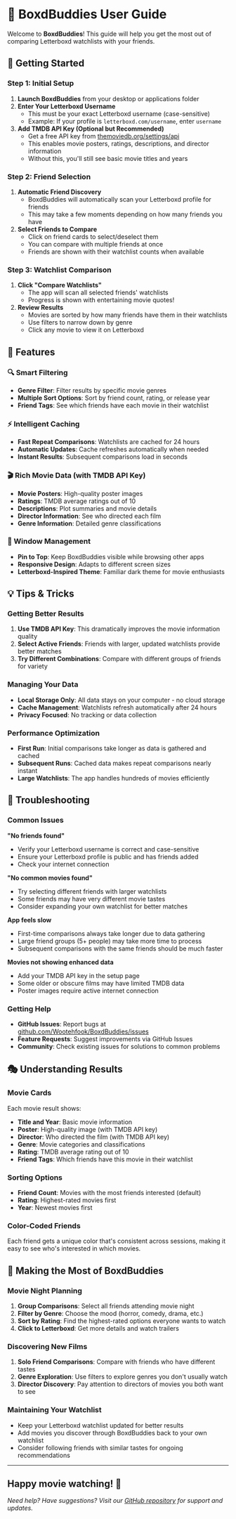 # 📖 BoxdBuddies User Guide

Welcome to **BoxdBuddies**! This guide will help you get the most out of comparing Letterboxd watchlists with your friends.

## 🚀 Getting Started

### Step 1: Initial Setup

1. **Launch BoxdBuddies** from your desktop or applications folder
2. **Enter Your Letterboxd Username**
   - This must be your exact Letterboxd username (case-sensitive)
   - Example: If your profile is `letterboxd.com/username`, enter `username`
3. **Add TMDB API Key (Optional but Recommended)**
   - Get a free API key from [themoviedb.org/settings/api](https://www.themoviedb.org/settings/api)
   - This enables movie posters, ratings, descriptions, and director information
   - Without this, you'll still see basic movie titles and years

### Step 2: Friend Selection

1. **Automatic Friend Discovery**
   - BoxdBuddies will automatically scan your Letterboxd profile for friends
   - This may take a few moments depending on how many friends you have
2. **Select Friends to Compare**
   - Click on friend cards to select/deselect them
   - You can compare with multiple friends at once
   - Friends are shown with their watchlist counts when available

### Step 3: Watchlist Comparison

1. **Click "Compare Watchlists"**
   - The app will scan all selected friends' watchlists
   - Progress is shown with entertaining movie quotes!
2. **Review Results**
   - Movies are sorted by how many friends have them in their watchlists
   - Use filters to narrow down by genre
   - Click any movie to view it on Letterboxd

## 🎯 Features

### 🔍 Smart Filtering

- **Genre Filter**: Filter results by specific movie genres
- **Multiple Sort Options**: Sort by friend count, rating, or release year
- **Friend Tags**: See which friends have each movie in their watchlist

### ⚡ Intelligent Caching

- **Fast Repeat Comparisons**: Watchlists are cached for 24 hours
- **Automatic Updates**: Cache refreshes automatically when needed
- **Instant Results**: Subsequent comparisons load in seconds

### 🎬 Rich Movie Data (with TMDB API Key)

- **Movie Posters**: High-quality poster images
- **Ratings**: TMDB average ratings out of 10
- **Descriptions**: Plot summaries and movie details
- **Director Information**: See who directed each film
- **Genre Information**: Detailed genre classifications

### 📌 Window Management

- **Pin to Top**: Keep BoxdBuddies visible while browsing other apps
- **Responsive Design**: Adapts to different screen sizes
- **Letterboxd-Inspired Theme**: Familiar dark theme for movie enthusiasts

## 💡 Tips & Tricks

### Getting Better Results

1. **Use TMDB API Key**: This dramatically improves the movie information quality
2. **Select Active Friends**: Friends with larger, updated watchlists provide better matches
3. **Try Different Combinations**: Compare with different groups of friends for variety

### Managing Your Data

- **Local Storage Only**: All data stays on your computer - no cloud storage
- **Cache Management**: Watchlists refresh automatically after 24 hours
- **Privacy Focused**: No tracking or data collection

### Performance Optimization

- **First Run**: Initial comparisons take longer as data is gathered and cached
- **Subsequent Runs**: Cached data makes repeat comparisons nearly instant
- **Large Watchlists**: The app handles hundreds of movies efficiently

## 🔧 Troubleshooting

### Common Issues

**"No friends found"**

- Verify your Letterboxd username is correct and case-sensitive
- Ensure your Letterboxd profile is public and has friends added
- Check your internet connection

**"No common movies found"**

- Try selecting different friends with larger watchlists
- Some friends may have very different movie tastes
- Consider expanding your own watchlist for better matches

**App feels slow**

- First-time comparisons always take longer due to data gathering
- Large friend groups (5+ people) may take more time to process
- Subsequent comparisons with the same friends should be much faster

**Movies not showing enhanced data**

- Add your TMDB API key in the setup page
- Some older or obscure films may have limited TMDB data
- Poster images require active internet connection

### Getting Help

- **GitHub Issues**: Report bugs at [github.com/Wootehfook/BoxdBuddies/issues](https://github.com/Wootehfook/BoxdBuddies/issues)
- **Feature Requests**: Suggest improvements via GitHub Issues
- **Community**: Check existing issues for solutions to common problems

## 🎭 Understanding Results

### Movie Cards

Each movie result shows:

- **Title and Year**: Basic movie information
- **Poster**: High-quality image (with TMDB API key)
- **Director**: Who directed the film (with TMDB API key)
- **Genre**: Movie categories and classifications
- **Rating**: TMDB average rating out of 10
- **Friend Tags**: Which friends have this movie in their watchlist

### Sorting Options

- **Friend Count**: Movies with the most friends interested (default)
- **Rating**: Highest-rated movies first
- **Year**: Newest movies first

### Color-Coded Friends

Each friend gets a unique color that's consistent across sessions, making it easy to see who's interested in which movies.

## 🎯 Making the Most of BoxdBuddies

### Movie Night Planning

1. **Group Comparisons**: Select all friends attending movie night
2. **Filter by Genre**: Choose the mood (horror, comedy, drama, etc.)
3. **Sort by Rating**: Find the highest-rated options everyone wants to watch
4. **Click to Letterboxd**: Get more details and watch trailers

### Discovering New Films

1. **Solo Friend Comparisons**: Compare with friends who have different tastes
2. **Genre Exploration**: Use filters to explore genres you don't usually watch
3. **Director Discovery**: Pay attention to directors of movies you both want to see

### Maintaining Your Watchlist

- Keep your Letterboxd watchlist updated for better results
- Add movies you discover through BoxdBuddies back to your own watchlist
- Consider following friends with similar tastes for ongoing recommendations

---

## Happy movie watching! 🍿

_Need help? Have suggestions? Visit our [GitHub repository](https://github.com/Wootehfook/BoxdBuddies) for support and updates._
